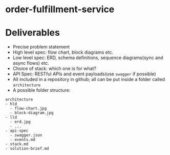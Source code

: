 # order-fulfillment-service


# Deliverables

- Precise problem statement
- High level spec: flow chart, block diagrams etc.
- Low level spec: ERD, schema definitions, sequence diagrams(sync and async flows) etc.
- Choice of stack: which one is for what?
- API Spec: RESTful APIs and event payloads(use `swagger` if possible)
- All included in a repository in github; all can be put inside a folder called `architecture`
- A possible folder structure:
```
architecture
- hld
  - flow-chart.jpg
  - block-diagram.jpg
- lld
  - erd.jpg
  - ...
- api-spec
  - swagger.json
  - events.md
- stack.md
- solution-brief.md
```